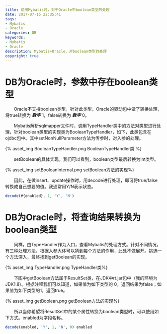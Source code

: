 ```yaml
---
title: 使用Mybatis时，对于Oracle中boolean类型的处理
date: 2017-07-15 22:35:41
tags: 
- Mybatis
- Oracle
categories: DB
keywords: 
- Mybatis
- Oracle
description: Mybatis+Oracle，对boolean类型的处理
copyright: true
---
```


# DB为Oracle时，参数中存在boolean类型
&emsp;&emsp;Oracle不支持boolean类型，针对此类型，Oracle的驱动包中做了转换处理，将true转换为 ***数字***  1，false转换为 ***数字***  0。

&emsp;&emsp;Mybatis解析sqlmapper文件时，调用TypeHandler类中的方法对类型进行处理，针对boolean类型的实现类为BooleanTypeHandler，如下，此类包含在ojdbc包中。其中setNonNullParameter方法为传参时，对入参的处理。

{% asset_img BooleanTypeHandler.png BooleanTypeHandler类 %}

&emsp;&emsp;setBoolean的具体实现。我们可以看到，boolean类型最后转换为Int类型。

{% asset_img setBooleanInternal.png setBoolean方法的实现%}

&emsp;&emsp;因此，在做insert、update操作时，用decode进行处理，即可将true/false转换成自己想要的值。我通常用Y/N表示状态。

```sql
decode(#{enabled}, 1, 'Y', 'N')
```


# DB为Oracle时，将查询结果转换为boolean类型
&emsp;&emsp;同样，由TypeHandler作为入口，查看Mybatis的处理方式。针对不同情况，有三种处理方法，根据入参大体可以猜到每个方法的作用，此处不做展开。挑选一个方法深入，最终找到getBoolean的实现。

{% asset_img TypeHandler.png TypeHandler类%}

&emsp;&emsp;下图中getBoolean方法属于ResultSet类，在JDK中rt.jar包中（我的环境为JDK1.8）。根据注释我们可以知道，如果值为如下类型的 0，返回结果为false；如果值为如下类型的1，返回true。

{% asset_img getBoolean.png getBoolean方法的实现%}

&emsp;&emsp;所以当你希望将ResultSet中的某个属性转换为boolean类型时，可以使用如下方式。enabled为字段名称。


```sql
decode(enabled, 'Y', 1, 'N', 0) enabled
```
